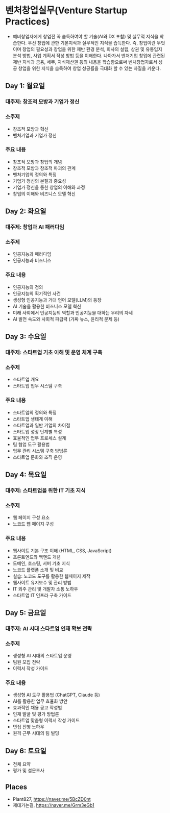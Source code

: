 # 벤처창업실무(Venture Startup Practices)
* 예비창업자에게 창업전 꼭 습득하여야 할 기술(AI와 DX 포함) 및 실무적 지식을 학습한다. 우선 창업에 관한 기본지식과 실무적인 지식을 습득한다. 즉, 창업이란 무엇이며 창업의 필요성과 창업을 위한 제반 환경 분석, 회사의 설립, 상권 및 유통입지 분석 방법, 사업 계획서 작성 방법 등을 이해한다. 나아가서 벤처기업 창업에 관련된 제반 지식과 금융, 세무, 지식재산권 등의 내용을 학습함으로써 벤처창업자로서 성공 창업을 위한 지식을 습득하여 창업 성공률을 극대화 할 수 있는 자질을 키운다.  

## Day 1: 월요일
### 대주제: 창조적 모방과 기업가 정신
### 소주제
* 창조적 모방과 혁신
* 벤처기업과 기업가 정신
### 주요 내용
* 창조적 모방과 창업의 개념
* 창조적 모방과 창조적 파괴의 관계
* 벤처기업의 정의와 특징
* 기업가 정신의 본질과 중요성
* 기업가 정신을 통한 창업의 이해와 과정
* 창업의 이해와 비즈니스 모델 혁신

## Day 2: 화요일
### 대주제: 창업과 AI 패러다임
### 소주제
* 인공지능과 패러다임
* 인공지능과 비즈니스
### 주요 내용
* 인공지능의 정의 
* 인공지능의 획기적인 사건 
* 생성형 인공지능과 거대 언어 모델(LLM)의 등장 
* AI 기술을 활용한 비즈니스 모델 혁신 
* 미래 사회에서 인공지능의 역할과 인공지능을 대하는 우리의 자세
* AI 발전 속도와 사회적 파급력 (가짜 뉴스, 윤리적 문제 등) 

## Day 3: 수요일
### 대주제: 스타트업 기초 이해 및 운영 체계 구축
### 소주제
* 스타트업 개요
* 스타트업 업무 시스템 구축
### 주요 내용
* 스타트업의 정의와 특징
* 스타트업 생태계 이해
* 스타트업과 일반 기업의 차이점
* 스타트업 성장 단계별 특성
* 효율적인 업무 프로세스 설계
* 팀 협업 도구 활용법
* 업무 관리 시스템 구축 방법론
* 스타트업 문화와 조직 운영

## Day 4: 목요일
### 대주제: 스타트업을 위한 IT 기초 지식
### 소주제
* 웹 페이지 구성 요소
* 노코드 웹 페이지 구성
### 주요 내용
* 웹사이트 기본 구조 이해 (HTML, CSS, JavaScript)
* 프론트엔드와 백엔드 개념
* 도메인, 호스팅, 서버 기초 지식
* 노코드 플랫폼 소개 및 비교
* 실습: 노코드 도구를 활용한 웹페이지 제작
* 웹사이트 유지보수 및 관리 방법
* IT 외주 관리 및 개발자 소통 노하우
* 스타트업 IT 인프라 구축 가이드

## Day 5: 금요일
### 대주제: AI 시대 스타트업 인재 확보 전략
### 소주제 
* 생성형 AI 시대의 스타트업 운영
* 팀원 모집 전략
* 이력서 작성 가이드
### 주요 내용
* 생성형 AI 도구 활용법 (ChatGPT, Claude 등)
* AI를 활용한 업무 효율화 방안
* 효과적인 채용 공고 작성법
* 인재 발굴 및 평가 방법론
* 스타트업 맞춤형 이력서 작성 가이드
* 면접 진행 노하우
* 원격 근무 시대의 팀 빌딩

## Day 6: 토요일 
* 전체 요약
* 평가 및 설문조사 

## Places
* Plant827, https://naver.me/5BcZD0nt
* 제대가는길, https://naver.me/Grm3eGb1


